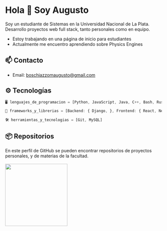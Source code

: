 # Hola 👋 Soy Augusto

Soy un estudiante de Sistemas en la Universidad Nacional de La Plata.  
Desarrollo proyectos web full stack, tanto personales como en equipo.
- Estoy trabajando en una página de inicio para estudiantes
- Actualmente me encuentro aprendiendo sobre Physics Engines

## 📫 Contacto

- Email: boschiazzomaugusto@gmail.com

## ⚙ Tecnologías

```js
🖥️ lenguajes_de_programacion = [Python, JavaScript, Java, C++, Bash, Rust];

🧱 frameworks_y_librerias = [Backend: { Django, }, Frontend: { React, Next.js, }, Estilos: { Tailwind CSS, }, Gráficos: { OpenGL, }]

🛠️ herramientas_y_tecnologias = [Git, MySQL]
```

## 📦 Repositorios

En este perfil de GitHub se pueden encontrar repositorios de proyectos personales, y de materias de la facultad.
<br/>
<br/>
<img height="200px" src="https://github-readme-stats.vercel.app/api/top-langs/?username=augusto-boschiazzo&show_icons=true&theme=tokyonight&hide_border=true&layout=compact" />

<!--
**augusto-boschiazzo/augusto-boschiazzo** is a ✨ _special_ ✨ repository because its `README.md` (this file) appears on your GitHub profile.

Here are some ideas to get you started:

- 🔭 I’m currently working on ...
- 🌱 I’m currently learning ...
- 👯 I’m looking to collaborate on ...
- 🤔 I’m looking for help with ...
- 💬 Ask me about ...
- 📫 How to reach me: ...
- 😄 Pronouns: ...
- ⚡ Fun fact: ...
-->
